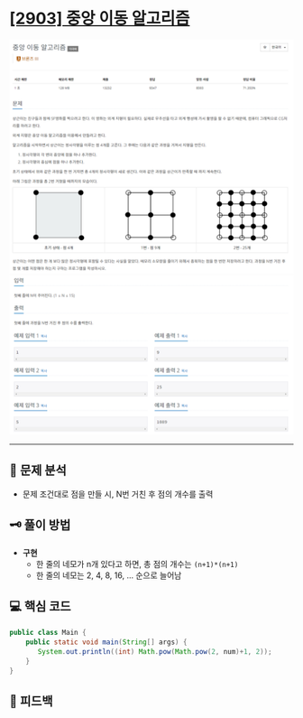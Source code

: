 # [[2903] 중앙 이동 알고리즘](https://www.acmicpc.net/problem/2903)

![1.png](img%2F1.png)
![2.png](img%2F2.png)

***

## 📃 문제 분석

- 문제 조건대로 점을 만들 시, N번 거친 후 점의 개수를 출력

## 🗝️ 풀이 방법

- **구현**
  - 한 줄의 네모가 n개 있다고 하면, 총 점의 개수는 ```(n+1)*(n+1)```
  - 한 줄의 네모는 2, 4, 8, 16, ... 순으로 늘어남

## 💻 핵심 코드

```java
public class Main {
    public static void main(String[] args) {
       System.out.println((int) Math.pow(Math.pow(2, num)+1, 2));
    }
}
```

## 📌 피드백

